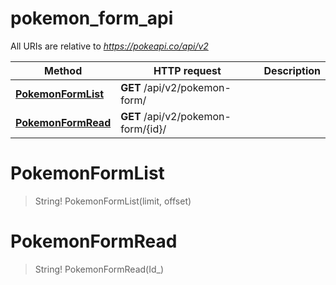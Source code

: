 # pokemon_form_api

All URIs are relative to *https://pokeapi.co/api/v2*

Method | HTTP request | Description
------------- | ------------- | -------------
[**PokemonFormList**](pokemon_form_api.md#PokemonFormList) | **GET** /api/v2/pokemon-form/ | 
[**PokemonFormRead**](pokemon_form_api.md#PokemonFormRead) | **GET** /api/v2/pokemon-form/{id}/ | 


<a name="PokemonFormList"></a>
# **PokemonFormList**
> String! PokemonFormList(limit, offset)


<a name="PokemonFormRead"></a>
# **PokemonFormRead**
> String! PokemonFormRead(Id_)


